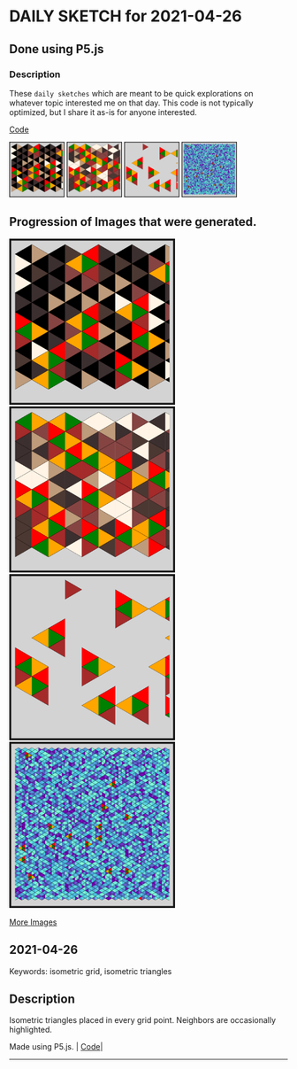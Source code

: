 # DAILY SKETCH for 2021-04-26

## Done using P5.js

### Description

These `daily sketches` which are meant to be quick explorations     on whatever topic interested me on that day. This code is not typically optimized, but I share it as-is     for anyone interested.

[Code](2021-04-26) 

<img src = 'images/keep_2021-04-27-15-58-41.png' width = '100'> <img src = 'images/keep_2021-04-27-16-03-21.png' width = '100'> <img src = 'images/keep_2021-04-27-16-08-45.png' width = '100'> <img src = 'images/keep_2021-04-27-16-48-25.png' width = '100'> 

## Progression of Images that were generated.

<img src = 'images/keep_2021-04-27-15-58-41.png' width = '300'> 
<img src = 'images/keep_2021-04-27-16-03-21.png' width = '300'> 
<img src = 'images/keep_2021-04-27-16-08-45.png' width = '300'> 
<img src = 'images/keep_2021-04-27-16-48-25.png' width = '300'> 


[More Images](2021-04-26/images) 

## 2021-04-26
Keywords: isometric grid, isometric triangles 

## Description 

 Isometric triangles placed in every grid point. Neighbors are occasionally highlighted.
 

Made using P5.js. | [Code](2021/2021-04-26/)| 

-----

